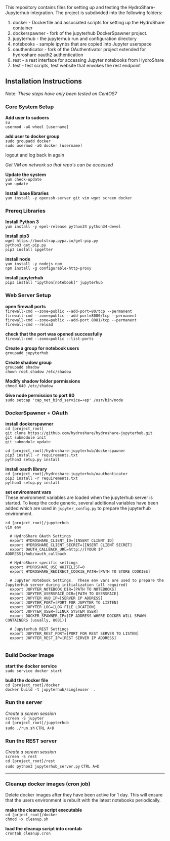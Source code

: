 
This repository contains files for setting up and testing the HydroShare-Jupyterhub integration.  The project is subdivided into the following folders:

1. docker - Dockerfile and associated scripts for setting up the HydroShare container
2. dockerspawner - fork of the jupyterhub DockerSpawner project. 
2. jupyterhub - the jupyterhub run and configuration directory
3. notebooks - sample ipynbs that are copied into Jupyter userspace
4. oauthenticator - fork of the OAuthentivator project extended for hydroshare oauth2 authentication
4. rest - a rest interface for accessing Jupyter notebooks from HydroShare
4. test - test scripts, test website that envokes the rest endpoint

## Installation Instructions  
Note: *These steps have only been tested on CentOS7*  

### Core System Setup

**Add user to sudoers**  
`su`  
`usermod -aG wheel [username]`  

**add user to docker group**  
`sudo groupadd docker`  
`sudo usermod -aG docker [username]`  

logout and log back in again  

*Get VM on network so that repo's can be accessed*

**Update the system**  
`yum check-update`  
`yum update`  

**Install base libraries**  
`yum install -y openssh-server git vim wget screen docker`  

### Prereq Libraries

**Install Python 3**  
`yum install -y epel-release python34 python34-devel`  

**Install pip3**  
`wget https://bootstrap.pypa.io/get-pip.py`  
`python3 get-pip.py`  
`pip3 install ipgetter`  

**install node**  
`yum install -y nodejs npm`  
`npm install -g configurable-http-proxy`  

**install jupyterhub**  
`pip3 install "ipython[notebook]" jupyterhub`  

### Web Server Setup

**open firewall ports**  
`firewall-cmd --zone=public --add-port=80/tcp --permanent`  
`firewall-cmd --zone=public --add-port=8080/tcp --permanent`  
`firewall-cmd --zone=public --add-port 8081/tcp --permanent`  
`firewall-cmd --reload`  

**check that the port was opened successfully**  
`firewall-cmd --zone=public --list-ports`  

**Create a group for notebook users**  
`groupadd jupyterhub`  
 
**Create shadow group**   
`groupadd shadow`  
`chown root.shadow /etc/shadow` 

**Modify shadow folder permissions**  
`chmod 640 /etc/shadow`  

**Give node permission to port 80**  
`sudo setcap 'cap_net_bind_service=+ep' /usr/bin/node`  

### DockerSpawner + OAuth 

**install dockerspawner**    
`cd [project_root]`  
`git clone https://github.com/hydroshare/hydroshare-jupyterhub.git`  
`git submodule init`  
`git submodule update`  

`cd [project_root]/hydroshare-jupyterhub/dockerspawner`  
`pip3 install -r requirements.txt`  
`python3 setup.py install`  

**install oauth library**  
`cd [project_root]/hydroshare-jupyterhub/oauthenticator`  
`pip3 install -r requirements.txt`    
`python3 setup.py install`  

**set environment vars**  
These environment variables are loaded when the jupyterhub server is started.  To keep the code generic, several additional variables have been added which are used in `jupyter_config.py` to prepare the jupyterhub environment.   

`cd [project_root]/jupyterhub`   
`vim env`   
```  
  # HydroShare OAuth Settings
  export HYDROSHARE_CLIENT_ID=[INSERT CLIENT ID]
  export HYDROSHARE_CLIENT_SECRET=[INSERT CLIENT SECRET]
  export OAUTH_CALLBACK_URL=http://[YOUR IP ADDRESS]/hub/oauth_callback
  
  # HydroShare specific settings
  export HYDROSHARE_USE_WHITELIST=0
  export HYDROSHARE_REDIRECT_COOKIE_PATH=[PATH TO STORE COOKIES]
  
  # Jupyter Notebook Settings.  These env vars are used to prepare the JupyterHub server during initialization (all required)
  export JUPYTER_NOTEBOOK_DIR=[PATH TO NOTEBOOKS]   
  export JUPYTER_USERSPACE_DIR=[PATH TO USERSPACE]  
  export JUPYTER_HUB_IP=[SERVER IP ADDRESS]
  export JUPYTER_PORT=[PORT FOR JUPYTER TO LISTEN]
  export JUPYTER_LOG=[LOG FILE LOCATION]
  export JUPYTER_USER=[LINUX SYSTEM USER]
  export DOCKER_SPAWNER_IP=[IP ADDRESS WHERE DOCKER WILL SPAWN CONTAINERS (usually, 8081)]
 
  # Jupyterhub REST Settings
  export JUPYTER_REST_PORT=[PORT FOR REST SERVER TO LISTEN]
  export JUPYTER_REST_IP=[REST SERVER IP ADDRESS]
 
```




### Build Docker Image  

**start the docker service**  
`sudo service docker start`  

**build the docker file**  
`cd [project_root]/docker`  
`docker build -t jupyterhub/singleuser  . `

### Run the server

*Create a screen session*  
`screen -S jupyter`  
`cd [project_root]/jupyterhub`  
`sudo ./run.sh`
`CTRL A+D`


### Run the REST server  
*Create a screen session*    
`screen -S rest`    
`cd [project_root]/rest`    
`sudo python3 jupyterhub_server.py`
`CTRL A+D`




---

### Cleanup docker images (cron job)  
Delete docker images after they have been active for 1 day.  This will ensure that the users environment is rebuilt with the latest notebooks periodically.  

**make the cleanup script executable**  
`cd [prject_root]/docker`  
`chmod +x cleanup.sh`  

**load the cleanup script into crontab**  
`crontab cleanup.cron`  







